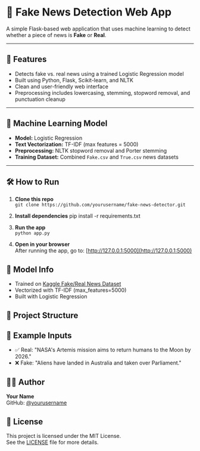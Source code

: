 # 📰 Fake News Detection Web App

A simple Flask-based web application that uses machine learning to detect whether a piece of news is **Fake** or **Real**.

---

## 🚀 Features

- Detects fake vs. real news using a trained Logistic Regression model
- Built using Python, Flask, Scikit-learn, and NLTK
- Clean and user-friendly web interface
- Preprocessing includes lowercasing, stemming, stopword removal, and punctuation cleanup

---

## 🧠 Machine Learning Model

- **Model:** Logistic Regression
- **Text Vectorization:** TF-IDF (max features = 5000)
- **Preprocessing:** NLTK stopword removal and Porter stemming
- **Training Dataset:** Combined `Fake.csv` and `True.csv` news datasets

---

## 🛠️ How to Run

1. **Clone this repo**  
   `git clone https://github.com/yourusername/fake-news-detector.git`

2. **Install dependencies**
pip install -r requirements.txt

3. **Run the app**  
`python app.py`

4. **Open in your browser**  
   After running the app, go to: [http://127.0.0.1:5000](http://127.0.0.1:5000)


## 🧠 Model Info

- Trained on [Kaggle Fake/Real News Dataset](https://www.kaggle.com/datasets/clmentbisaillon/fake-and-real-news-dataset)
- Vectorized with TF-IDF (max_features=5000)
- Built with Logistic Regression

## 📂 Project Structure


## 🧪 Example Inputs

- ✅ Real: "NASA's Artemis mission aims to return humans to the Moon by 2026."
- ❌ Fake: "Aliens have landed in Australia and taken over Parliament."

## 👨‍💻 Author

**Your Name**  
GitHub: [@yourusername](https://github.com/yourusername)

## 📜 License

This project is licensed under the MIT License.  
See the [LICENSE](./LICENSE) file for more details.



